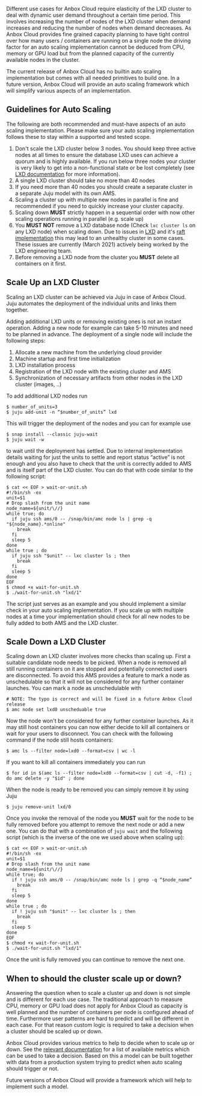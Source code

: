 Different use cases for Anbox Cloud require elasticity of the LXD cluster to deal with dynamic user demand throughout a certain time period. This involves increasing the number of nodes of the LXD cluster when demand increases and reducing the number of nodes when demand decreases. As Anbox Cloud provides fine grained capacity planning to have tight control over how many users / containers are running on a single node the driving factor for an auto scaling implementation cannot be deduced from CPU, memory or GPU load but from the planned capacity of the currently available nodes in the cluster.

The current release of Anbox Cloud has no builtin auto scaling implementation but comes with all needed primitives to build one. In a future version, Anbox Cloud will  provide an auto scaling framework which will simplify various aspects of an implementation.

## Guidelines for Auto Scaling

The following are both recommended and must-have aspects of an auto scaling implementation. Please make sure your auto scaling implementation follows these to stay within a supported and tested scope.

1. Don't scale the LXD cluster below 3 nodes. You should keep three active nodes at all times to ensure the database LXD uses can achieve a quorum and is highly available. If you run below three nodes your cluster is very likely to get into a non-functional state or be lost completely (see [LXD documentation](https://lxd.readthedocs.io/en/latest/clustering/#recover-from-quorum-loss) for more information).
2. A single LXD cluster should take no more than 40 nodes
3. If you need more than 40 nodes you should create a separate cluster in a separate Juju model with its own AMS.
4. Scaling a cluster up with multiple new nodes in parallel is fine and recommended if you need to quickly increase your cluster capacity.
5. Scaling down **MUST** strictly happen in a sequential order with now other scaling operations running in parallel (e.g. scale up)
6. You **MUST NOT** remove a LXD database node (Check `lxc cluster ls` on any LXD node) when scaling down. Due to issues in [LXD](https://linuxcontainers.org/lxd/introduction/) and it's [raft implementation](https://github.com/canonical/raft)  this may lead to an unhealthy cluster in some cases. These issues are currently (March 2021) actively being worked by the LXD engineering team.
7. Before removing a LXD node from the cluster you **MUST** delete all containers on it first.

## Scale Up an LXD Cluster

Scaling an LXD cluster  can be achieved via Juju in case of Anbox Cloud. Juju automates the deployment of the individual units and links them together.

Adding additional LXD units or removing existing ones is not an instant operation. Adding a new node for example can take 5-10 minutes and need to be planned in advance. The deployment of a single node will include the following steps:

1. Allocate a new machine from the underlying cloud provider
2. Machine startup and first time initialization
3. LXD installation process
4. Registration of the LXD node with the existing cluster and AMS
5. Synchronization of necessary artifacts from other nodes in the LXD cluster (images, ..)

To add additional LXD nodes run

    $ number_of_units=3
    $ juju add-unit -n “$number_of_units” lxd

This will trigger the deployment of the nodes and you can for example use

    $ snap install --classic juju-wait
    $ juju wait -w

to wait until the deployment has settled. Due to internal implementation details waiting for just the units to settle and report status “active” is not enough and you also have to check that the unit is correctly added to AMS and is itself part of the LXD cluster. You can do that with code similar to the following script:

    $ cat << EOF > wait-or-unit.sh
    #!/bin/sh -ex
    unit=$1
    # Drop slash from the unit name
    node_name=${unit/\//}
    while true; do
      if juju ssh ams/0 -- /snap/bin/amc node ls | grep -q "${node_name}.*online"
        break
      fi
      sleep 5
    done
    while true ; do
      if juju ssh "$unit" -- lxc cluster ls ; then
        break
      fi
      sleep 5
    done
    EOF
    $ chmod +x wait-for-unit.sh
    $ ./wait-for-unit.sh "lxd/1"

The script just serves as an example and you should implement a similar check in your auto scaling implementation. If you scale up with multiple nodes at a time your implementation should check for all new nodes to be fully added to both AMS and the LXD cluster.

## Scale Down a LXD Cluster

Scaling down an LXD cluster involves more checks than scaling up. First a suitable candidate node needs to be picked. When a node is removed all still running containers on it are stopped and potentially connected users are disconnected. To avoid this AMS provides a feature to mark a node as unschedulable so that it will not be considered for any further container launches. You can mark a node as unschedulable with

    # NOTE: The typo is correct and will be fixed in a future Anbox Cloud release
    $ amc node set lxd0 unscheduable true

Now the node won't be considered for any further container launches. As it may still host containers you can now either decide to kill all containers or wait for your users to disconnect. You can check with the following command if the node still hosts containers:

    $ amc ls --filter node=lxd0 --format=csv | wc -l

If you want to kill all containers immediately you can run

    $ for id in $(amc ls --filter node=lxd0 --format=csv | cut -d, -f1) ; do amc delete -y "$id" ; done

When the node is ready to be removed you can simply remove it by using Juju

    $ juju remove-unit lxd/0

Once you invoke the removal of the node you **MUST** wait for the node to be fully removed before you attempt to remove the next node or add a new one. You can do that with a combination of `juju wait` and the following script (which is the inverse of the one we used above when scaling up):

    $ cat << EOF > wait-or-unit.sh
    #!/bin/sh -ex
    unit=$1
    # Drop slash from the unit name
    node_name=${unit/\//}
    while true; do
      if ! juju ssh ams/0 -- /snap/bin/amc node ls | grep -q “$node_name”
        break
      fi
      sleep 5
    done
    while true ; do
      if ! juju ssh "$unit" -- lxc cluster ls ; then
        break
      fi
      sleep 5
    done
    EOF
    $ chmod +x wait-for-unit.sh
    $ ./wait-for-unit.sh "lxd/1"

Once the unit is fully removed you can continue to remove the next one.

## When to should the cluster scale up or down?

Answering the question when to scale a cluster up and down is not simple and is different for each use case. The traditional approach to measure CPU, memory or GPU load does not apply for Anbox Cloud as capacity is well planned and the number of containers per node is configured ahead of time. Furthermore user patterns are hard to predict and will be different in each case. For that reason custom logic is required to take a decision when a cluster should be scaled up or down.

Anbox Cloud provides various metrics to help to decide when to scale up or down. See the [relevant documentation](https://discourse.ubuntu.com/t/prometheus-metrics/19521) for a list of available metrics which can be used to take a decision. Based on this a model can be built together with data from a production system trying to predict when auto scaling should trigger or not.

Future versions of Anbox Cloud will provide a framework which will help to implement such a model.
